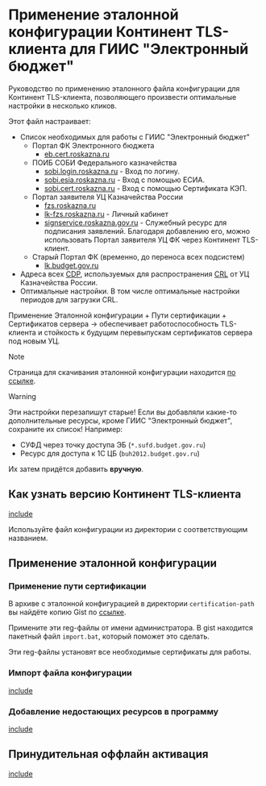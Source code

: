
# Применение эталонной конфигурации Континент TLS-клиента для ГИИС "Электронный бюджет"

Руководство по применению эталонного файла конфигурации для Континент TLS-клиента, позволяющего произвести оптимальные настройки в несколько кликов.

Этот файл настраивает:

- Список необходимых для работы с ГИИС "Электронный бюджет"
  - Портал ФК Электронного бюджета
    - [eb.cert.roskazna.ru](https://eb.cert.roskazna.ru/)
  - ПОИБ СОБИ Федерального казначейства
    - [sobi.login.roskazna.ru](https://sobi.login.roskazna.ru) - Вход по логину.
    - [sobi.esia.roskazna.ru](https://sobi.esia.roskazna.ru) - Вход с помощью ЕСИА.
    - [sobi.cert.roskazna.ru](https://sobi.cert.roskazna.ru) - Вход с помощью Сертификата КЭП.
  - Портал заявителя УЦ Казначейства России
    - [fzs.roskazna.ru](https://fzs.roskazna.ru)
    - [lk-fzs.roskazna.ru](https://lk-fzs.roskazna.ru) - Личный кабинет
    - [signservice.roskazna.gov.ru](https://signservice.roskazna.gov.ru) - Служебный ресурс для подписания заявлений. Благодаря добавлению его, можно использовать Портал заявителя УЦ ФК через Континент TLS-клиент.
  - Старый Портал ФК (временно, до переноса всех подсистем)
    - [lk.budget.gov.ru](https://lk.budget.gov.ru)
- Адреса всех [CDP](../glossary.md#cdp), используемых для распространения [CRL](../glossary.md#crl) от УЦ Казначейства России.
- Оптимальные настройки. В том числе оптимальные настройки периодов для загрузки CRL.

Применение Эталонной конфигурации + Пути сертификации + Сертификатов сервера -> обеспечивает работоспособность TLS-клиента и стойкость к будущим перевыпускам сертификатов сервера под новым УЦ.

> [!NOTE]
> Страница для скачивания эталонной конфигурации находится [по ссылке](../downloads/tlsclient-config.md).

> [!WARNING]
> Эти настройки перезапишут старые! Если вы добавляли какие-то дополнительные ресурсы, кроме ГИИС "Электронный бюджет", сохраните их список!
> Например:
>
> - СУФД через точку доступа ЭБ (`*.sufd.budget.gov.ru`)
> - Ресурс для доступа к 1С ЦБ (`buh2012.budget.gov.ru`)
>
> Их затем придётся добавить **вручную**.

## Как узнать версию Континент TLS-клиента

[include](parts/_get-version.part.md ':include')

Используйте файл конфигурации из директории с соответствующим названием.

## Применение эталонной конфигурации

### Применение пути сертификации

В архиве с эталонной конфигурацией в директории `certification-path` вы найдёте копию Gist по [ссылке](https://gist.github.com/egzakharovich/95b9361bdebe937576f04b9ad6791664).

Примените эти reg-файлы от имени администратора. В gist находится пакетный файл `import.bat`, который поможет это сделать.

Эти reg-файлы установят все необходимые сертификаты для работы.

### Импорт файла конфигурации

[include](parts/_import-config.part.md ':include')

### Добавление недостающих ресурсов в программу

[include](parts/_add-site.part.md ':include')

## Принудительная оффлайн активация

[include](parts/_apply-offline-registration.part.md ':include')

<!-- ## Ссылки

- [Официальный сайт](https://www.securitycode.ru/products/kontinent-tls-vpn/?tab=support) разработчика СКЗИ Континент TLS-клиента ООО "Код Безопасности".

- [Руководство по эксплуатации](https://www.securitycode.ru/upload/iblock/9fc/TLS%20Client%20-%20Operation%20Guide.pdf) СКЗИ Континент TLS-клиент.

  Никогда не поздно прочитать инструкцию. :) -->

<!--
Для расширения Modelines
https://marketplace.visualstudio.com/items?itemName=chrislajoie.vscode-modelines

// code: language=markdown insertSpaces=true tabSize=4
-->
